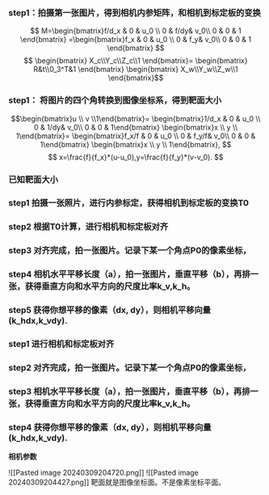### step1：拍摄第一张图片，得到相机内参矩阵，和相机到标定板的变换
$$
M=\begin{bmatrix}f/d_x & 0 & u_0 \\ 0 & f/dy& v_0\\ 0 & 0 & 1 \end{bmatrix}
=\begin{bmatrix}f_x & 0 & u_0 \\ 0 & f_y& v_0\\ 0 & 0 & 1 \end{bmatrix}
$$
$$
\begin{bmatrix}
	X_c\\Y_c\\Z_c\\1
\end{bmatrix}=
\begin{bmatrix}
	R&t\\0_3^T&1
\end{bmatrix}
\begin{bmatrix}
	X_w\\Y_w\\Z_w\\1
\end{bmatrix}$$
### step1： 将图片的四个角转换到图像坐标系，得到靶面大小

$$\begin{bmatrix}u \\ v \\1\end{bmatrix}=
\begin{bmatrix}1/d_x & 0 & u_0 \\ 0 & 1/dy& v_0\\ 0 & 0 & 1\end{bmatrix}
\begin{bmatrix}x  \\ y \\ 1\end{bmatrix}=
\begin{bmatrix}f_x/f & 0 & u_0 \\ 0 & f_y/f& v_0\\ 0 & 0 & 1\end{bmatrix}
\begin{bmatrix}x  \\ y \\ 1\end{bmatrix},
$$
$$
x=\frac{f}{f_x}*(u-u_0),y=\frac{f}{f_y}*(v-v_0).
$$


### 已知靶面大小



### step1 拍摄一张照片，进行内参标定，获得相机到标定板的变换T0

### step2 根据T0计算，进行相机和标定板对齐

### step3 对齐完成，拍一张图片。记录下某一个角点P0的像素坐标，
### step4 相机水平平移长度（a），拍一张图片，垂直平移（b），再排一张，获得垂直方向和水平方向的尺度比率k_v,k_h。

### step5 获得你想平移的像素（dx, dy），则相机平移向量(k_hdx,k_vdy).




### step1 进行相机和标定板对齐

### step2 对齐完成，拍一张图片。记录下某一个角点P0的像素坐标，
### step3 相机水平平移长度（a），拍一张图片，垂直平移（b），再排一张，获得垂直方向和水平方向的尺度比率k_v,k_h。

### step4 获得你想平移的像素（dx, dy），则相机平移向量(k_hdx,k_vdy).























**相机参数**

![[Pasted image 20240309204720.png]]
![[Pasted image 20240309204427.png]]
靶面就是图像坐标面。不是像素坐标平面。